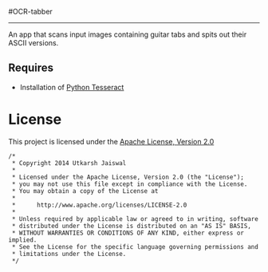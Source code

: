 #OCR-tabber
* * *

An app that scans input images containing guitar tabs and spits out their ASCII versions.

## Requires

* Installation of [Python Tesseract](https://code.google.com/p/python-tesseract/)

License
=======

This project is licensed under the [Apache License, Version 2.0](http://www.apache.org/licenses/LICENSE-2.0.html)

    /*
     * Copyright 2014 Utkarsh Jaiswal
     *
     * Licensed under the Apache License, Version 2.0 (the "License");
     * you may not use this file except in compliance with the License.
     * You may obtain a copy of the License at
     *
     *      http://www.apache.org/licenses/LICENSE-2.0
     *
     * Unless required by applicable law or agreed to in writing, software
     * distributed under the License is distributed on an "AS IS" BASIS,
     * WITHOUT WARRANTIES OR CONDITIONS OF ANY KIND, either express or implied.
     * See the License for the specific language governing permissions and
     * limitations under the License.
     */

